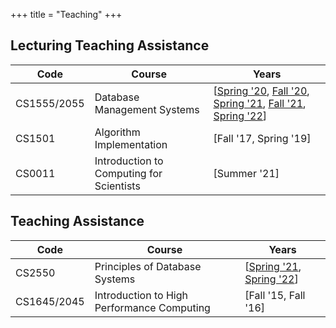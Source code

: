 +++
title = "Teaching"
+++

## Lecturing Teaching Assistance

Code        | Course                                  | Years
------------|-----------------------------------------|---------------------------------------------------------
CS1555/2055 | Database Management Systems             | [[Spring '20](https://db.cs.pitt.edu/courses/cs1555/20-2/index.html), [Fall '20](https://db.cs.pitt.edu/courses/cs1555/21-1/index.html), [Spring '21](https://db.cs.pitt.edu/courses/cs1555/21-2/index.html), [Fall '21](https://db.cs.pitt.edu/courses/cs1555/22-1/index.html), [Spring '22](https://db.cs.pitt.edu/courses/cs1555/22-2/index.html)]
CS1501      | Algorithm Implementation                | [Fall '17, Spring '19]
CS0011      | Introduction to Computing for Scientists| [Summer '21]

## Teaching Assistance

Code        | Course                                    | Years
------------|-------------------------------------------|-------------------------
CS2550      | Principles of Database Systems            | [[Spring '21](https://db.cs.pitt.edu/courses/cs2550/21-2/index.html), [Spring '22](https://db.cs.pitt.edu/courses/cs2550/22-2/index.html)]
CS1645/2045 | Introduction to High Performance Computing| [Fall '15, Fall '16]


